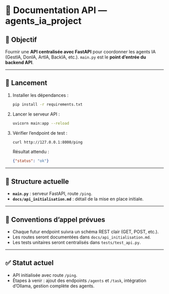 # 📡 Documentation API — agents\_ia\_project

## 🎯 Objectif

Fournir une **API centralisée avec FastAPI** pour coordonner les agents IA (GestIA, DonIA, ArtIA, BackIA, etc.).
`main.py` est le **point d’entrée du backend API**.

---

## 🚀 Lancement

1. Installer les dépendances :

   ```bash
   pip install -r requirements.txt
   ```
2. Lancer le serveur API :

   ```bash
   uvicorn main:app --reload
   ```
3. Vérifier l’endpoint de test :

   ```bash
   curl http://127.0.0.1:8000/ping
   ```

   Résultat attendu :

   ```json
   {"status": "ok"}
   ```

---

## 📌 Structure actuelle

* **`main.py`** : serveur FastAPI, route `/ping`.
* **`docs/api_initialisation.md`** : détail de la mise en place initiale.

---

## 📡 Conventions d’appel prévues

* Chaque futur endpoint suivra un schéma REST clair (GET, POST, etc.).
* Les routes seront documentées dans `docs/api_initialisation.md`.
* Les tests unitaires seront centralisés dans `tests/test_api.py`.

---

## ✅ Statut actuel

* API initialisée avec route `/ping`.
* Étapes à venir : ajout des endpoints `/agents` et `/task`, intégration d’Ollama, gestion complète des agents.
